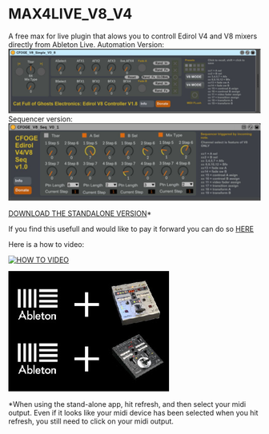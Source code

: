 # MAX4LIVE_V8_V4
A free max for live plugin that alows you to controll Edirol V4 and V8 mixers directly from Ableton Live.
Automation Version:
![simple](https://github.com/cfoge/MAX4LIVE_V8_V4/blob/main/images/MaxSimple.JPG)
Sequencer version:
![seq](https://github.com/cfoge/MAX4LIVE_V8_V4/blob/main/images/MaxseqCapture.JPG)

[DOWNLOAD THE STANDALONE VERSION](https://drive.google.com/drive/folders/1TX-tYcq1TECpKl3ca50vyXoU_WjAKnyg?usp=sharing)*

If you find this usefull and would like to pay it forward you can do so [HERE](https://www.paypal.com/donate?hosted_button_id=XGRSY3M6V94R4)

Here is a how to video:


[![HOW TO VIDEO](https://img.youtube.com/vi/2qwG3psWF8s/0.jpg)](https://www.youtube.com/watch?v=2qwG3psWF8s)

![ableton+v4/v8](https://github.com/cfoge/MAX4LIVE_V8_V4/blob/main/images/plugin-01%20small.jpg)

*When using the stand-alone app, hit refresh, and then select your midi output. Even if it looks like your midi device has been selected when you hit refresh, you still need to click on your midi output.
